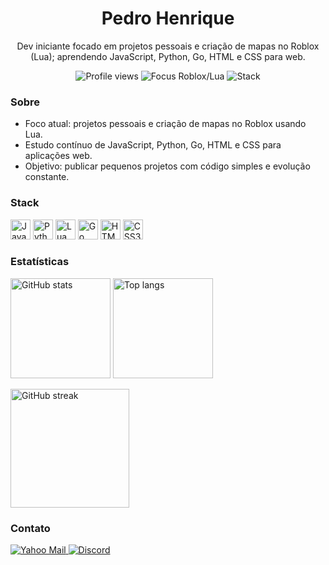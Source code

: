 <h1 align="center">Pedro Henrique</h1>
<p align="center">
  Dev iniciante focado em projetos pessoais e criação de mapas no Roblox (Lua); aprendendo JavaScript, Python, Go, HTML e CSS para web.
</p>

<p align="center">
  <img src="https://komarev.com/ghpvc/?username=tokyospirit&color=6f42c1&style=for-the-badge" alt="Profile views" />
  <img src="https://img.shields.io/badge/Focus-Roblox%2FLua-00AAFF?logo=roblox&logoColor=white&style=for-the-badge" alt="Focus Roblox/Lua" />
  <img src="https://img.shields.io/badge/Code-JS%20|%20Python%20|%20Lua%20|%20Go-2ea043?style=for-the-badge" alt="Stack" />
</p>

### Sobre
- Foco atual: projetos pessoais e criação de mapas no Roblox usando Lua.  
- Estudo contínuo de JavaScript, Python, Go, HTML e CSS para aplicações web.  
- Objetivo: publicar pequenos projetos com código simples e evolução constante.

### Stack
<p>
  <img title="JavaScript" height="32" src="https://cdn.jsdelivr.net/gh/devicons/devicon@latest/icons/javascript/javascript-original.svg" />
  <img title="Python" height="32" src="https://cdn.jsdelivr.net/gh/devicons/devicon@latest/icons/python/python-original.svg" />
  <img title="Lua" height="32" src="https://cdn.jsdelivr.net/gh/devicons/devicon@latest/icons/lua/lua-original.svg" />
  <img title="Go" height="32" src="https://cdn.jsdelivr.net/gh/devicons/devicon@latest/icons/go/go-original.svg" />
  <img title="HTML5" height="32" src="https://cdn.jsdelivr.net/gh/devicons/devicon@latest/icons/html5/html5-original.svg" />
  <img title="CSS3" height="32" src="https://cdn.jsdelivr.net/gh/devicons/devicon@latest/icons/css3/css3-original.svg" />
</p>

### Estatísticas
<p>
  <img height="160" src="https://github-readme-stats.vercel.app/api?username=tokyospirit&show_icons=true&theme=midnight-purple&rank_icon=percentile" alt="GitHub stats" />
  <img height="160" src="https://github-readme-stats.vercel.app/api/top-langs/?username=tokyospirit&layout=compact&langs_count=8&theme=midnight-purple" alt="Top langs" />
</p>

<p>
  <img height="190" src="https://streak-stats.demolab.com?user=tokyospirit&theme=github-dark&hide_border=true" alt="GitHub streak" />
</p>

### Contato
<p>
  <a href="mailto:pedrohenriqueq15@yahoo.com">
    <img alt="Yahoo Mail" src="https://img.shields.io/badge/Yahoo%20Mail-720e9e?style=for-the-badge&logo=yahoo&logoColor=white" />
  </a>
  <a href="https://discord.com/users/854418868662304829">
    <img alt="Discord" src="https://img.shields.io/badge/Discord-5865F2?style=for-the-badge&logo=discord&logoColor=white" />
  </a>
</p>

